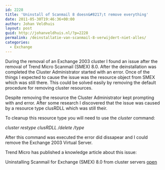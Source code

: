 ```yaml
---
id: 2228
title: 'Uninstall of Scanmail 8 doesn&#8217;t remove everything'
date: 2011-05-30T19:46:36+00:00
author: Johan Veldhuis
layout: post
guid: http://johanveldhuis.nl/?p=2228
permalink: /deinstallatie-van-scanmail-8-verwijdert-niet-alles/
categories:
  - Exchange
---
```

During the removal of an Exchange 2003 cluster I found an issue after the removal of Trend Micro Scanmail (SMEX) 8.0. After the deinstallation was completed the Cluster Administrator started with an error. Once of the things I expected to cause the issue was the resource object from SMEX which was still there. This could be solved easily by removing the default procedure for removing cluster resources.

Despite removing the resource the Cluster Administrator kept prompting with and error. After some research I discovered that the issue was caused by a resource type clusRDLL which was still their.

To cleanup this resource type you will need to use the _cluster_ command:

_cluster restype clusRDLL /delete /type_

After this command was executed the error did dissapear and I could remove the Exchange 2003 Virtual Server.

Trend Micro has published a knowledge article about this issue:

Uninstalling Scanmail for Exchange (SMEX) 8.0 from cluster servers <a href="http://esupport.trendmicro.com/Pages/Uninstalling-ScanMail-for-Exchange-SMEX-80-from-cluster-servers.aspx?print=true" target="_blank">open</a>
